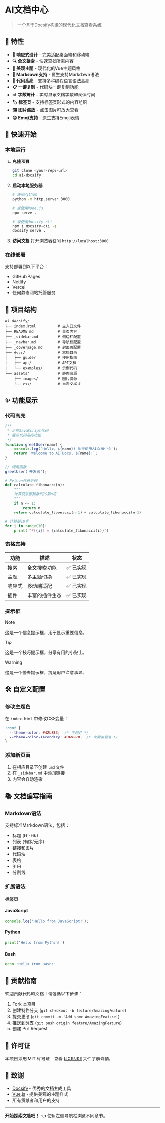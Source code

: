 # AI文档中心

> 一个基于Docsify构建的现代化文档查看系统

## 🚀 特性

- **📱 响应式设计** - 完美适配桌面端和移动端
- **🔍 全文搜索** - 快速查找所需内容
- **🎨 美观主题** - 现代化的Vue主题风格
- **📝 Markdown支持** - 原生支持Markdown语法
- **🔗 代码高亮** - 支持多种编程语言语法高亮
- **📋 一键复制** - 代码块一键复制功能
- **📊 字数统计** - 实时显示文档字数和阅读时间
- **🏷️ 标签页** - 支持标签页形式的内容组织
- **🖼️ 图片缩放** - 点击图片可放大查看
- **😊 Emoji支持** - 原生支持Emoji表情

## 📖 快速开始

### 本地运行

1. **克隆项目**
   ```bash
   git clone <your-repo-url>
   cd ai-docsify
   ```

2. **启动本地服务器**
   ```bash
   # 使用Python
   python -m http.server 3000
   
   # 或使用Node.js
   npx serve .
   
   # 或使用docsify-cli
   npm i docsify-cli -g
   docsify serve .
   ```

3. **访问文档**
   打开浏览器访问 `http://localhost:3000`

### 在线部署

支持部署到以下平台：
- GitHub Pages
- Netlify
- Vercel
- 任何静态网站托管服务

## 📁 项目结构

```
ai-docsify/
├── index.html          # 主入口文件
├── README.md           # 首页内容
├── _sidebar.md         # 侧边栏配置
├── _navbar.md          # 导航栏配置
├── _coverpage.md       # 封面页配置
├── docs/               # 文档目录
│   ├── guide/          # 使用指南
│   ├── api/            # API文档
│   └── examples/       # 示例代码
└── assets/             # 静态资源
    ├── images/         # 图片资源
    └── css/            # 自定义样式
```

## ✨ 功能展示

### 代码高亮

```javascript
/**
 * 示例JavaScript代码
 * 展示代码高亮功能
 */
function greetUser(name) {
    console.log(`Hello, ${name}! 欢迎使用AI文档中心`);
    return `Welcome to AI Docs, ${name}!`;
}

// 调用函数
greetUser('开发者');
```

```python
# Python代码示例
def calculate_fibonacci(n):
    """
    计算斐波那契数列的第n项
    """
    if n <= 1:
        return n
    return calculate_fibonacci(n-1) + calculate_fibonacci(n-2)

# 计算前10项
for i in range(10):
    print(f"F({i}) = {calculate_fibonacci(i)}")
```

### 表格支持

| 功能 | 描述 | 状态 |
|------|------|------|
| 搜索 | 全文搜索功能 | ✅ 已实现 |
| 主题 | 多主题切换 | ✅ 已实现 |
| 响应式 | 移动端适配 | ✅ 已实现 |
| 插件 | 丰富的插件生态 | ✅ 已实现 |

### 提示框

> [!NOTE]
> 这是一个信息提示框，用于显示重要信息。

> [!TIP]
> 这是一个技巧提示框，分享有用的小贴士。

> [!WARNING]
> 这是一个警告提示框，提醒用户注意事项。

## 🛠️ 自定义配置

### 修改主题色

在 `index.html` 中修改CSS变量：

```css
:root {
  --theme-color: #42b883;  /* 主题色 */
  --theme-color-secondary: #369870;  /* 次要主题色 */
}
```

### 添加新页面

1. 在相应目录下创建 `.md` 文件
2. 在 `_sidebar.md` 中添加链接
3. 内容会自动渲染

## 📚 文档编写指南

### Markdown语法

支持标准Markdown语法，包括：
- 标题 (H1-H6)
- 列表 (有序/无序)
- 链接和图片
- 代码块
- 表格
- 引用
- 分割线

### 扩展语法

#### 标签页

<!-- tabs:start -->

#### **JavaScript**

```javascript
console.log('Hello from JavaScript!');
```

#### **Python**

```python
print('Hello from Python!')
```

#### **Bash**

```bash
echo "Hello from Bash!"
```

<!-- tabs:end -->

## 🤝 贡献指南

欢迎贡献代码和文档！请遵循以下步骤：

1. Fork 本项目
2. 创建特性分支 (`git checkout -b feature/AmazingFeature`)
3. 提交更改 (`git commit -m 'Add some AmazingFeature'`)
4. 推送到分支 (`git push origin feature/AmazingFeature`)
5. 创建 Pull Request

## 📄 许可证

本项目采用 MIT 许可证 - 查看 [LICENSE](LICENSE) 文件了解详情。

## 🙏 致谢

- [Docsify](https://docsify.js.org/) - 优秀的文档生成工具
- [Vue.js](https://vuejs.org/) - 提供美观的主题样式
- 所有贡献者和用户的支持

---

**开始探索文档吧！** 👈 使用左侧导航栏浏览不同章节。